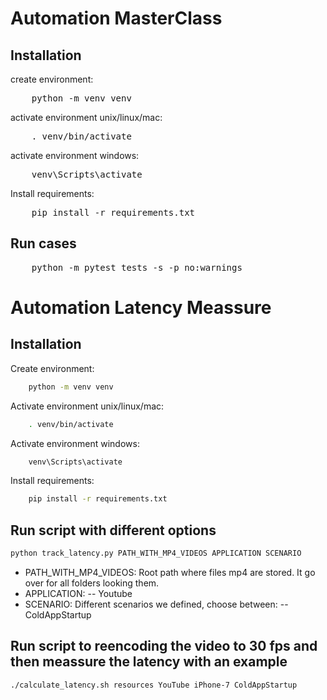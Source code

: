 # Automation MasterClass

## Installation

create environment:

<pre>
    python -m venv venv
</pre>

activate environment unix/linux/mac:

<pre>
    . venv/bin/activate
</pre>

activate environment windows:

<pre>
    venv\Scripts\activate
</pre>

Install requirements:

<pre>
    pip install -r requirements.txt
</pre>

## Run cases

<pre>
    python -m pytest tests -s -p no:warnings
</pre>


# Automation Latency Meassure

## Installation

Create environment:

```sh
    python -m venv venv
```

Activate environment unix/linux/mac:

```sh
    . venv/bin/activate
```

Activate environment windows:

```sh
    venv\Scripts\activate
```

Install requirements:

```sh
    pip install -r requirements.txt
```

## Run script with different options


```sh
python track_latency.py PATH_WITH_MP4_VIDEOS APPLICATION SCENARIO
```

- PATH_WITH_MP4_VIDEOS: Root path where files mp4 are stored. It go over for all folders looking them.
- APPLICATION: 
-- Youtube
- SCENARIO: Different scenarios we defined, choose between:
-- ColdAppStartup

## Run script to reencoding the video to 30 fps and then meassure the latency with an example

```sh
./calculate_latency.sh resources YouTube iPhone-7 ColdAppStartup
```